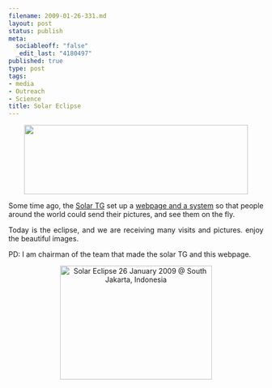 ```yaml
--- 
filename: 2009-01-26-331.md
layout: post
status: publish
meta: 
  sociableoff: "false"
  _edit_last: "4180497"
published: true
type: post
tags: 
- media
- Outreach
- Science
title: Solar Eclipse
---
```

<!--:en-->
<p style="text-align:center;"><a href="http://eclipse26jan09.wordpress.com/"><img class="aligncenter" title="Solar TG eclipse page" src="http://eclipse26jan09.files.wordpress.com/2009/01/eclipse_banner_webpage_small.jpg" alt="" width="442" height="137" /></a></p>
<p style="text-align:justify;">Some time ago, the <a href="http://solarastronomy2009.org/">Solar TG</a> set up a <a href="http://eclipse26jan09.wordpress.com/">webpage and a system</a> so that people around the world could send their pictures, and see them on the fly.</p>
<p style="text-align:justify;">Today is the eclipse, and we are receiving many visits and pictures. enjoy the beautiful images.</p>
<p style="text-align:justify;">PD: I am chairman of the team that made the solar TG and this webpage.</p>
<p style="text-align:justify;"></p>
<p style="text-align:center;"><a title="Solar Eclipse 26 January 2009 @ South Jakarta, Indonesia by brunosan, on Flickr" href="http://www.flickr.com/photos/nasonurb/3227796081/"><img class="aligncenter" src="http://farm4.static.flickr.com/3368/3227796081_1b360f1f0a.jpg" alt="Solar Eclipse 26 January 2009 @ South Jakarta, Indonesia" width="300" height="225" /></a></p>

<!--:--><!--:es-->
<div>
<p style="text-align:center;"><span style="color:#0000ee;"><span style="text-decoration:underline;">

</span></span>

</div>
<!--:-->
